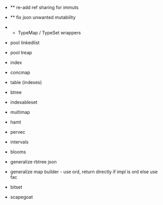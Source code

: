 - ** re-add ref sharing for immuts
- ** fix json unwanted mutability
- * TypeMap / TypeSet wrappers

- pool linkedlist
- pool treap

- index
- concmap
- table (indexes)
- btree
- indexableset
- multimap
- hamt
- pervec
- intervals
- blooms
- generalize rbtree json
- generalize map builder - use ord, return directly if impl is ord else use fac
- bitset
- scapegoat
